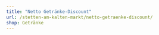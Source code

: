 ```yaml
---
title: "Netto Getränke-Discount"
url: /stetten-am-kalten-markt/netto-getraenke-discount/
shop: Getränke
---
```


